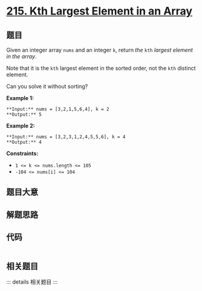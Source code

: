 # [215. Kth Largest Element in an Array](https://leetcode.com/problems/kth-largest-element-in-an-array)

## 题目

Given an integer array `nums` and an integer `k`, return _the_ `kth` _largest
element in the array_.

Note that it is the `kth` largest element in the sorted order, not the `kth`
distinct element.

Can you solve it without sorting?



**Example 1:**

    
    
    **Input:** nums = [3,2,1,5,6,4], k = 2
    **Output:** 5
    

**Example 2:**

    
    
    **Input:** nums = [3,2,3,1,2,4,5,5,6], k = 4
    **Output:** 4
    



**Constraints:**

  * `1 <= k <= nums.length <= 105`
  * `-104 <= nums[i] <= 104`


## 题目大意

## 解题思路

## 代码

```javascript

```

## 相关题目

::: details 相关题目
:::
